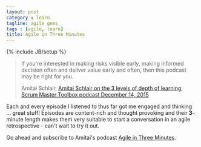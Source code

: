```yaml
---
layout: post
category : learn
tagline: agile gems
tags : [agile, learn]
title: Agile in Three Minutes
---
```

{% include JB/setup %}

> If you're interested in making risks visible early, making informed decision often and deliver value early and often, then this podcast may be right for you.
>
> Amitai Schlair, [Amitai Schlair on the 3 levels of depth of learning, Scrum Master Toolbox podcast December 14, 2015]


Each and every episode I listened to thus far got me engaged and thinking ... great stuff! Episodes are content-rich and thought provoking and their **3**-minute length makes them very suitable to start a conversation in an agile retrospective - can't wait to try it out.

Go ahead and subscribe to Amitai's podcast [Agile in Three Minutes].


 [Amitai Schlair on the 3 levels of depth of learning, Scrum Master Toolbox podcast December 14, 2015]: http://www.scrum-master-toolbox.com/2015/12/podcast/amitai-schlair-on-the-3-levels-of-depth-of-learning/
 [Care episode]: https://agilein3minut.es/8/ 
 [Agile in Three Minutes]: https://agilein3minut.es/